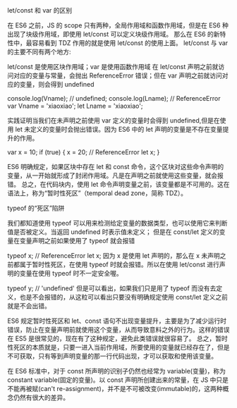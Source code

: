let/const 和 var 的区别

在 ES6 之前，JS 的 scope 只有两种，全局作用域和函数作用域，但是在 ES6 种出现了块级作用域，即使用 let/const 可以定义块级作用域。
那么在 ES6 的新特性中，最容易看到 TDZ 作用的就是使用 let/const 的使用上面。
let/const 与 var 的主要不同有两个地方:

let/const 是使用区块作用域；var 是使用函数作用域
在 let/const 声明之前就访问对应的变量与常量，会抛出 ReferenceError 错误；但在 var 声明之前就访问对应的变量，则会得到 undefined

console.log(Vname); // undefined;
console.log(Lname); // ReferenceError
var Vname = 'xiaoxiao';
let Lname = 'xiaoxiao';

实践证明当我们在未声明之前使用 var 定义的变量时会得到 undefined,但是在使用 let 未定义的变量时会抛出错误。因为 ES6 中的 let 声明的变量是不存在变量提升的作用。

var x = 10;
if (true) {
x = 20; // ReferenceError
let x;
}

ES6 明确规定，如果区块中存在 let 和 const 命令，这个区块对这些命令声明的变量，从一开始就形成了封闭作用域。凡是在声明之前就使用这些变量，就会报错。
总之，在代码块内，使用 let 命令声明变量之前，该变量都是不可用的。这在语法上，称为“暂时性死区”（temporal dead zone，简称 TDZ）。

typeof 的“死区”陷阱

我们都知道使用 typeof 可以用来检测给定变量的数据类型，也可以使用它来判断值是否被定义。当返回 undefined 时表示值未定义； 但是在 const/let 定义的变量在变量声明之前如果使用了 typeof 就会报错

typeof x; // ReferenceError
let x;
因为 x 是使用 let 声明的，那么在 x 未声明之前都属于暂时性死区，在使用 typeof 时就会报错。所以在使用 let/const 进行声明的变量在使用 typeof 时不一定安全喔。

typeof y; // 'undefined'
但是可以看出，如果我们只是用了 typeof 而没有去定义，也是不会报错的，从这粒可以看出只要没有明确规定使用 const/let 定义之前就是不会出错。

ES6 规定暂时性死区和 let、const 语句不出现变量提升，主要是为了减少运行时错误，防止在变量声明前就使用这个变量，从而导致意料之外的行为。这样的错误在 ES5 是很常见的，现在有了这种规定，避免此类错误就很容易了。
总之，暂时性死区的本质就是，只要一进入当前作用域，所要使用的变量就已经存在了，但是不可获取，只有等到声明变量的那一行代码出现，才可以获取和使用该变量。

在 ES6 标准中，对于 const 所声明的识别子仍然也经常为 variable(变量)，称为 constant variable(固定的变量)。以 const 声明所创建出来的常量，在 JS 中只是不能再被赋(can't re-assignment)，并不是不可被改变(immutable)的，这两种概念仍然有很大的差异。

